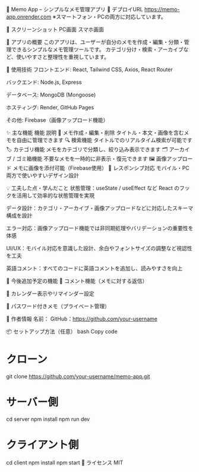 📒 Memo App – シンプルなメモ管理アプリ
🔗 デプロイURL
https://memo-app.onrender.com
※スマートフォン・PCの両方に対応しています。

📸 スクリーンショット
PC画面	スマホ画面

📝 アプリの概要
このアプリは、ユーザーが自分のメモを作成・編集・分類・管理できるシンプルなメモ管理ツールです。
カテゴリ分け・検索・アーカイブなど、使いやすさと整理性を重視しています。

🔧 使用技術
フロントエンド: React, Tailwind CSS, Axios, React Router

バックエンド: Node.js, Express

データベース: MongoDB (Mongoose)

ホスティング: Render, GitHub Pages

その他: Firebase（画像アップロード機能）

✨ 主な機能
機能	説明
📄 メモ作成・編集・削除	タイトル・本文・画像を含むメモを自由に管理できます
🔍 検索機能	タイトルでのリアルタイム検索が可能です
🏷 カテゴリ機能	メモをカテゴリで分類し、絞り込み表示できます
🗂 アーカイブ / ゴミ箱機能	不要なメモを一時的に非表示・復元できます
🖼 画像アップロード	メモに画像を添付可能（Firebase使用）
📱 レスポンシブ対応	モバイル・PC両方で使いやすいデザイン設計

💡 工夫した点・学んだこと
状態管理：useState / useEffect など React のフックを活用して効率的な状態管理を実現

データ設計：カテゴリ・アーカイブ・画像アップロードなどに対応したスキーマ構成を設計

エラー対応：画像アップロード機能では非同期処理やバリデーションの重要性を体感

UI/UX：モバイル対応を意識した設計、余白やフォントサイズの調整など視認性を工夫

英語コメント：すべてのコードに英語コメントを追加し、読みやすさを向上

🚀 今後追加予定の機能
💬 コメント機能（メモに対する返信）

📅 カレンダー表示やリマインダー設定

🔐 パスワード付きメモ（プライベート管理）

👤 作者情報
名前：
GitHub：https://github.com/your-username

📦 セットアップ方法（任意）
bash
Copy code
# クローン
git clone https://github.com/your-username/memo-app.git

# サーバー側
cd server
npm install
npm run dev

# クライアント側
cd client
npm install
npm start
📝 ライセンス
MIT

